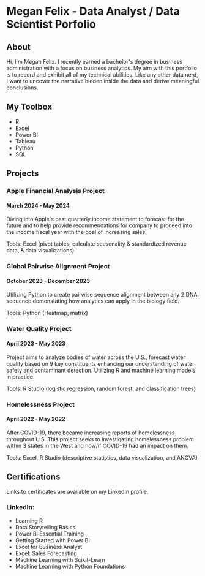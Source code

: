 # Megan Felix - Data Analyst / Data Scientist Porfolio

## About
Hi, I'm Megan Felix. I recently earned a bachelor's degree in business administration with a focus on business analytics. My aim with this portfolio is to record and exhibit all of my technical abilities. Like any other data nerd, I want to uncover the narrative hidden inside the data and derive meaningful conclusions.

## My Toolbox
- R
- Excel
- Power BI
- Tableau
- Python
- SQL

## Projects

### Apple Financial Analysis Project
#### March 2024 - May 2024
Diving into Apple's past quarterly income statement to forecast for the future and to help provide recommendations for company to proceed into the income fiscal year with the goal of increasing sales.

Tools: Excel (pivot tables, calculate seasonality & standardized revenue data, & data visualizations)

### Global Pairwise Alignment Project
#### October 2023 - December 2023
Utilizing Python to create pairwise sequence alignment between any 2 DNA sequence demonstating how analytics can apply in the biology field.

Tools: Python (Heatmap, matrix)

### Water Quality Project
#### April 2023 - May 2023
Project aims to analyze bodies of water across the U.S., forecast water quality based on 9 key constituents enhancing our understanding of water safety and contaminant detection. Utilizing R and machine learning models in practice.

Tools: R Studio (logistic regression, random forest, and classification trees)

### Homelessness Project
#### April 2022 - May 2022
After COVID-19, there became increasing reports of homelessness throughout U.S. This project seeks to investigating homelessness problem within 3 states in the West and how/if COVID-19 had an impact on them.

Tools: Excel, R Studio (descriptive statistics, data visualization, and ANOVA)

## Certifications
Links to certificates are available on my LinkedIn profile.

### LinkedIn:
- Learning R
- Data Storytelling Basics
- Power BI Essential Training
- Getting Started with Power BI
- Excel for Business Analyst
- Excel: Sales Forecasting
- Machine Learning with Scikit-Learn
- Machine Learning with Python Foundations
